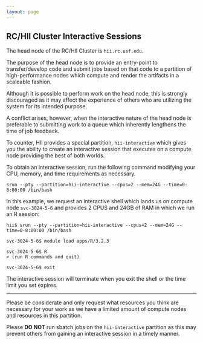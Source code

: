 ```yaml
---
layout: page
---
```


## RC/HII Cluster Interactive Sessions

The head node of the RC/HII Cluster is `hii.rc.usf.edu`.

The purpose of the head node is to provide an entry-point to transfer/develop code and submit jobs based on that
code to a partition of high-performance nodes which compute and render the artifacts in a scaleable fashion.

Although it is possible to perform work on the head node, this is strongly discouraged
as it may affect the experience of others who are utilizing the system for its intended purpose.

A conflict arises, however, when the interactive nature of the head node is preferable to submitting work to a queue
which inherently lengthens the time of job feedback.

To counter, HII provides a special partition, `hii-interactive` which gives you the ability to create an interactive session that
executes on a compute node providing the best of both worlds.

To obtain an interactive session, run the following command modifying your CPU, memory, and time requirements as necessary.

```
srun --pty --partition=hii-interactive --cpus=2 --mem=24G --time=0-8:00:00 /bin/bash
```

In this example, we request an interactive shell which lands us on compute node `svc-3024-5-6` and
provides 2 CPUS and 24GB of RAM in which we run an R session:

```
hii$ srun --pty --partition=hii-interactive --cpus=2 --mem=24G --time=0-8:00:00 /bin/bash

svc-3024-5-6$ module load apps/R/3.2.3

svc-3024-5-6$ R
> (run R commands and quit)

svc-3024-5-6$ exit
```

The interactive session will terminate when you exit the shell or the time limit you set expires.

---

Please be considerate and only request what resources you think are necessary for your work
as we have a limited amount of compute nodes and resources in this partition.

Please **DO NOT** run sbatch jobs on the `hii-interactive` partition as this may prevent others from gaining an
interactive session in a timely manner.

